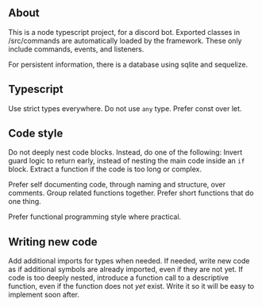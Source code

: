 ## About

This is a node typescript project, for a discord bot.
Exported classes in /src/commands are automatically loaded by the framework.
These only include commands, events, and listeners.

For persistent information, there is a database using sqlite and sequelize.

## Typescript

Use strict types everywhere. Do not use `any` type.
Prefer const over let.

## Code style

Do not deeply nest code blocks. Instead, do one of the following:
Invert guard logic to return early, instead of nesting the main code inside an `if` block.
Extract a function if the code is too long or complex.

Prefer self documenting code, through naming and structure, over comments.
Group related functions together.
Prefer short functions that do one thing.

Prefer functional programming style where practical.

## Writing new code

Add additional imports for types when needed.
If needed, write new code as if additional symbols are already imported, even if they are not yet.
If code is too deeply nested, introduce a function call to a descriptive function, even if the function does not _yet_
exist. Write it so it will be easy to implement soon after.
